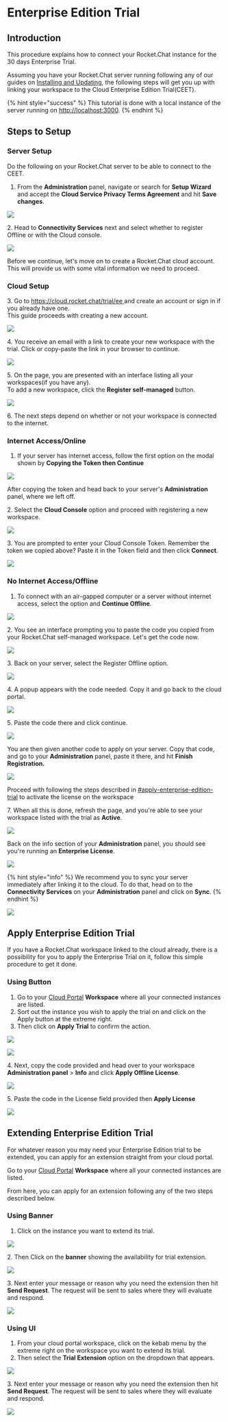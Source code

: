 # Enterprise Edition Trial

## Introduction

This procedure explains how to connect your Rocket.Chat instance for the 30 days Enterprise Trial.

Assuming you have your Rocket.Chat server running following any of our guides on [Installing and Updating](../../../../quick-start/installing-and-updating/), the following steps will get you up with linking your workspace to the Cloud Enterprise Edition Trial(CEET).

{% hint style="success" %}
This tutorial is done with a local instance of the server running on [http://localhost:3000](http://localhost:3000).
{% endhint %}

## Steps to Setup

### Server Setup

Do the following on your Rocket.Chat server to be able to connect to the CEET.

1. From the **Administration** panel, navigate or search for **Setup Wizard** and accept the **Cloud Service Privacy Terms Agreement** and hit **Save changes**.

![](<../../../../.gitbook/assets/image (626).png>)

2\. Head to **Connectivity Services** next and select whether to register Offline or with the Cloud console.

![](<../../../../.gitbook/assets/image (627).png>)

Before we continue, let's move on to create a Rocket.Chat cloud account. This will provide us with some vital information we need to proceed.

### Cloud Setup

3\. Go to [https://cloud.rocket.chat/trial/ee ](https://cloud.rocket.chat/trial/ee)and create an account or sign in if you already have one.\
This guide proceeds with creating a new account.

![](<../../../../.gitbook/assets/image (648).png>)

4\. You receive an email with a link to create your new workspace with the trial. Click or copy-paste the link in your browser to continue.

![](<../../../../.gitbook/assets/image (686).png>)

5\. On the page, you are presented with an interface listing all your workspaces(if you have any).\
To add a new workspace, click the **Register self-managed** button.

![](<../../../../.gitbook/assets/image (672).png>)

6\. The next steps depend on whether or not your workspace is connected to the internet.

### Internet Access/Online

1. If your server has internet access, follow the first option on the modal shown by **Copying the Token then Continue**

![](<../../../../.gitbook/assets/image (651).png>)

After copying the token and head back to your server's **Administration** panel, where we left off.

&#x20; 2\. Select the **Cloud Console** option and proceed with registering a new workspace.

![](<../../../../.gitbook/assets/image (669) (1) (1) (1).png>)

3\. You are prompted to enter your Cloud Console Token. Remember the token we copied above? Paste it in the Token field and then click **Connect**.

![](<../../../../.gitbook/assets/image (597).png>)

### No Internet Access/Offline

1. To connect with an air-gapped computer or a server without internet access, select the option and **Continue Offline**.

![](<../../../../.gitbook/assets/image (650).png>)

&#x20;  2\. You see an interface prompting you to paste the code you copied from your Rocket.Chat self-managed workspace. Let's get the code now.

![](<../../../../.gitbook/assets/image (692).png>)

&#x20;  3\. Back on your server, select the Register Offline option.&#x20;

![](<../../../../.gitbook/assets/image (660) (1) (1).png>)

&#x20;  4\. A popup appears with the code needed. Copy it and go back to the cloud portal.

![](<../../../../.gitbook/assets/image (615).png>)

&#x20;  5\. Paste the code there and click continue.

![](<../../../../.gitbook/assets/image (671) (1) (1) (1).png>)

You are then given another code to apply on your server. Copy that code, and go to your **Administration** panel, paste it there, and hit **Finish Registration.**

![](<../../../../.gitbook/assets/image (672) (1) (1) (1) (1).png>)

Proceed with following the steps described in [#apply-enterprise-edition-trial](enterprise-edition-trial.md#apply-enterprise-edition-trial "mention") to activate the license on the workspace



7\. When all this is done, refresh the page, and you're able to see your workspace listed with the trial as **Active**.

![](<../../../../.gitbook/assets/image (655).png>)

Back on the info section of your **Administration** panel, you should see you're running an **Enterprise License**.

![](<../../../../.gitbook/assets/image (648) (1) (1) (1) (1).png>)

{% hint style="info" %}
We recommend you to sync your server immediately after linking it to the cloud. To do that, head on to the **Connectivity Services** on your **Administration** panel and click on **Sync**.
{% endhint %}

![](<../../../../.gitbook/assets/image (639) (1) (1).png>)

## Apply Enterprise Edition Trial

If you have a Rocket.Chat workspace linked to the cloud already, there is a possibility for you to apply the Enterprise Trial on it, follow this simple procedure to get it done.

### Using Button

1. Go to your [Cloud Portal](https://cloud.rocket.chat/home) **Workspace** where all your connected instances are listed.
2. Sort out the instance you wish to apply the trial on and click on the Apply button at the extreme right.
3. Then click on **Apply Trial** to confirm the action.

![](<../../../../.gitbook/assets/image (663).png>)

![](<../../../../.gitbook/assets/image (642).png>)

&#x20;  4\. Next, copy the code provided and head over to your workspace **Administration panel** > **Info** and click **Apply Offline License**.

![](<../../../../.gitbook/assets/image (656) (1).png>)

&#x20;  5\. Paste the code in the License field provided then **Apply License**

![](<../../../../.gitbook/assets/image (655) (2).png>)

## Extending Enterprise Edition Trial

For whatever reason you may need your Enterprise Edition trial to be extended, you can apply for an extension straight from your cloud portal.

Go to your [Cloud Portal](https://cloud.rocket.chat/home) **Workspace** where all your connected instances are listed.

From here, you can apply for an extension following any of the two steps described below.

### Using Banner

1. Click on the instance you want to extend its trial.

![](<../../../../.gitbook/assets/image (664).png>)

&#x20;  2\. Then Click on the **banner** showing the availability for trial extension.

![](<../../../../.gitbook/assets/image (677).png>)

&#x20;  3\. Next enter your message or reason why you need the extension then hit **Send Request**. The request will be sent to sales where they will evaluate and respond.

![](<../../../../.gitbook/assets/image (657) (1) (1) (1) (1) (1).png>)

### Using UI

1. From your cloud portal workspace, click on the kebab menu by the extreme right on the workspace you want to extend its trial.
2. Then select the **Trial Extension** option on the dropdown that appears.

![](<../../../../.gitbook/assets/image (636).png>)

&#x20;  3\. Next enter your message or reason why you need the extension then hit **Send Request**. The request will be sent to sales where they will evaluate and respond.

![](<../../../../.gitbook/assets/image (657) (1) (1) (1) (1) (1).png>)
